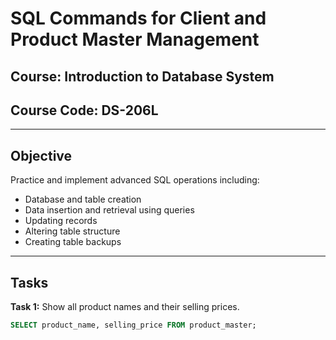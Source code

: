 # SQL Commands for Client and Product Master Management

## Course: Introduction to Database System  
## Course Code: DS-206L  

---

## Objective

Practice and implement advanced SQL operations including:
- Database and table creation
- Data insertion and retrieval using queries
- Updating records
- Altering table structure
- Creating table backups

---

## Tasks

**Task 1:** Show all product names and their selling prices.  
```sql
SELECT product_name, selling_price FROM product_master;
